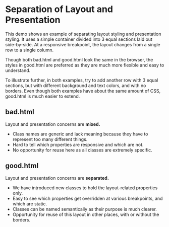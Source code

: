 Separation of Layout and Presentation
====================

This demo shows an example of separating layout styling and presentation styling. It uses a simple 
container divided into 3 equal sections laid out side-by-side. At a responsive breakpoint, the layout changes
from a single row to a single column.
 
Though both bad.html and good.html look the same in the browser, the styles in good.html are preferred as they
are much more flexible and easy to understand.

To illustrate further, in both examples, try to add another row with 3 equal sections, but with different 
background and text colors, and with no borders. Even though both examples have about the same amount of CSS,
good.html is much easier to extend.


## bad.html

Layout and presentation concerns are **mixed.**
 
* Class names are generic and lack meaning because they have to represent too many different things.
* Hard to tell which properties are responsive and which are not.
* No opportunity for reuse here as all classes are extremely specific.

## good.html

Layout and presentation concerns are **separated.**

* We have introduced new classes to hold the layout-related properties only.
* Easy to see which properties get overridden at various breakpoints, and which are static.
* Classes can be named semantically as their purpose is much clearer.
* Opportunity for reuse of this layout in other places, with or without the borders.